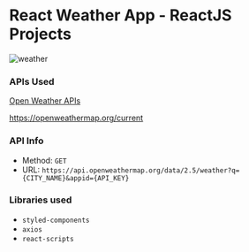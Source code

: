 # React Weather App - ReactJS Projects

![weather](https://github.com/user-attachments/assets/24242317-834f-4b15-b7e6-24d3796cbc95)

### APIs Used
[Open Weather APIs](https://openweathermap.org/)

https://openweathermap.org/current

### API Info
* Method: `GET`
* URL: `https://api.openweathermap.org/data/2.5/weather?q={CITY_NAME}&appid={API_KEY}`


### Libraries used
* `styled-components`
* `axios`
* `react-scripts`

